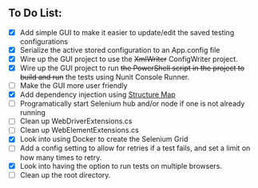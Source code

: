 ## To Do List:
- [x] Add simple GUI to make it easier to update/edit the saved testing configurations
- [x] Serialize the active stored configuration to an App.config file
- [x] Wire up the GUI project to use the ~~XmlWriter~~ ConfigWriter project.
- [x] Wire up the GUI project to run ~~the PowerShell script in the project to build and run~~ the tests using Nunit Console Runner.
- [ ] Make the GUI more user friendly
- [x] Add dependency injection using [Structure Map](http://structuremap.github.io/)
- [ ] Programatically start Selenium hub and/or node if one is not already running
- [ ] Clean up WebDriverExtensions.cs
- [ ] Clean up WebElementExtensions.cs
- [x] Look into using Docker to create the Selenium Grid
- [ ] Add a config setting to allow for retries if a test fails, and set a limit on how many times to retry.
- [x] Look into having the option to run tests on multiple browsers.
- [ ] Clean up the root directory.
